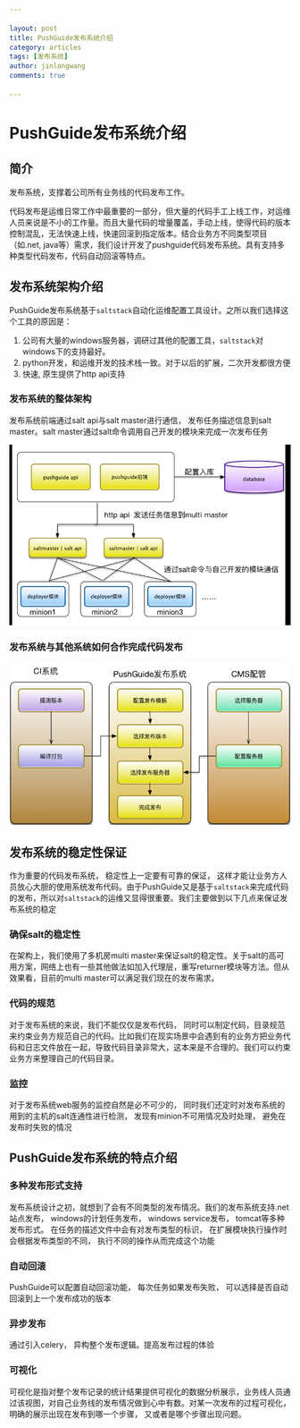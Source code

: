 ```yaml
---

layout: post          
title: PushGuide发布系统介绍
category: articles 
tags: [发布系统] 
author: jinlongwang 
comments: true  

---
```


# PushGuide发布系统介绍

## 简介

发布系统，支撑着公司所有业务线的代码发布工作。

代码发布是运维日常工作中最重要的一部分，但大量的代码手工上线工作，对运维人员来说是不小的工作量。而且大量代码的增量覆盖，手动上线，使得代码的版本控制混乱，无法快速上线，快速回滚到指定版本。结合业务方不同类型项目（如.net, java等）需求，我们设计开发了pushguide代码发布系统。具有支持多种类型代码发布，代码自动回滚等特点。

## 发布系统架构介绍

PushGuide发布系统基于`saltstack`自动化运维配置工具设计。之所以我们选择这个工具的原因是： 

1. 公司有大量的windows服务器，调研过其他的配置工具，`saltstack`对windows下的支持最好。
2. python开发，和运维开发的技术栈一致。对于以后的扩展，二次开发都很方便
3. 快速, 原生提供了http api支持

### 发布系统的整体架构
发布系统前端通过salt api与salt master进行通信， 发布任务描述信息到salt master。salt master通过salt命令调用自己开发的模块来完成一次发布任务

![](/images/pushguide/pushguide_architecture.jpg)

### 发布系统与其他系统如何合作完成代码发布

![](/images/pushguide/ci_push_cms.jpg)

## 发布系统的稳定性保证

作为重要的代码发布系统， 稳定性上一定要有可靠的保证， 这样才能让业务方人员放心大胆的使用系统发布代码。由于PushGuide又是基于`saltstack`来完成代码的发布，所以对`saltstack`的运维又显得很重要。我们主要做到以下几点来保证发布系统的稳定

### 确保salt的稳定性

在架构上，我们使用了多机房multi master来保证salt的稳定性。关于salt的高可用方案，网络上也有一些其他做法如加入代理层，重写returner模块等方法。但从效果看，目前的multi master可以满足我们现在的发布需求。

### 代码的规范

对于发布系统的来说，我们不能仅仅是发布代码， 同时可以制定代码，目录规范来约束业务方规范自己的代码。比如我们在现实场景中会遇到有的业务方把业务代码和日志文件放在一起，导致代码目录非常大，这本来是不合理的。我们可以约束业务方来整理自己的代码目录。

### 监控

对于发布系统web服务的监控自然是必不可少的， 同时我们还定时对发布系统的用到的主机的salt连通性进行检测， 发现有minion不可用情况及时处理， 避免在发布时失败的情况

## PushGuide发布系统的特点介绍

### 多种发布形式支持
发布系统设计之初，就想到了会有不同类型的发布情况。我们的发布系统支持.net站点发布， windows的计划任务发布， windows service发布， tomcat等多种发布形式。 在任务的描述文件中会有对发布类型的标识， 在扩展模块执行操作时会根据发布类型的不同， 执行不同的操作从而完成这个功能

### 自动回滚

PushGuide可以配置自动回滚功能， 每次任务如果发布失败， 可以选择是否自动回滚到上一个发布成功的版本

### 异步发布

通过引入celery， 异构整个发布逻辑。提高发布过程的体验 

### 可视化

可视化是指对整个发布记录的统计结果提供可视化的数据分析展示，业务线人员通过该视图，对自己业务线的发布情况做到心中有数。对某一次发布的过程可视化， 明确的展示出现在发布到哪一个步骤， 又或者是哪个步骤出现问题。
